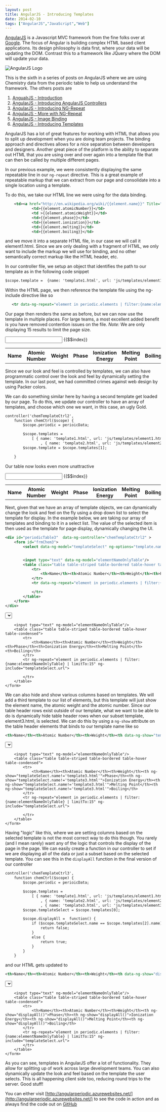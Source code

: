 ```yaml
---
layout: post
title: AngularJS - Introducing Templates
date: 2014-02-10
tags: ["AngularJS","JavaScript","Web"]
---
```

<style>
        .tableOdd {
            background-color: green;
        }
        .tableEven {
            background-color: gold;
        }
    </style>


[AngularJS](http://www.angularjs.org) is a Javascript MVC framework from the fine folks over at
[Google](http://www.google.com). The focus of Angular is building complex
 HTML based client applications. Its design philosophy is data first, where your data will be updating the DOM.
 Contrast this to a framework like JQuery where the DOM will update your data.

![AngularJS Logo](angularLogo.png)

This is the sixth in a series of posts on AngularJS where we are using Chemistry data from the periodic table
to help us understand the framework. The others posts are

1. [AngualrJS - Introduction](http://www.jptacek.com/2013/10/angularjs-introduction/)
2. [AngularJS - Introducing AngularJS Controllers](http://www.jptacek.com/2013/10/introducing-angularjs-controllers/)
3. [AngularJS - Introducing NG-Repeat](http://www.jptacek.com/2013/10/angularjs-introducing-ng-repeat/)
4. [AngularJS - More with NG-Repeat](http://www.jptacek.com/2014/01/angularjs-further-with-ng-repeat/)
5. [AngularJS - Image Binding](http://www.jptacek.com/2014/01/angularjs-lou-reed/)
6. [AngularJS - Introducing Templates](http://www.jptacek.com/2014/02/angularJS-templates/)

AngularJS has a lot of great features for working with HTML that allows you to split up development when you are
doing team projects. The binding approach and directives allows for a nice separation between developers and
designers. Another great piece of the platform is the ability to separate out HTML that you are using over and
over again into a template file that can then be called by multiple different pages.

In our previous example, we were consistently displaying the same repeatable line in our ``ng-repeat`` directive.
This is a great example of repeatable markup that we can extract from our page and consolidate into a single
location using a template.

To do this, we take our HTML line we were using for the data binding.

```xml
    <td><a href="http://en.wikipedia.org/wiki/{{element.name}}" Title="Wikipedia article on {{element.name}}" target="_top">{{element.name}}</a></td>
            <td>{{element.atomicNumber}}</td>
            <td >{{element.atomicWeight}}</td>
            <td>{{element.phase}}</td>
            <td>{{element.ionization}}</td>
            <td>{{element.melting}}</td>
            <td>{{element.boiling}}</td>
```

and we move it into a separate HTML file, in our case we will call it element1.html. Since we are only dealing with a
fragment of HTML, we only want to include the markup we will use for binding, and no other semantically correct
markup like the HTML header, etc.

In our controller file, we setup an object that identifies the path to our template as in the following code snippet

```xml
$scope.template =  {name: 'template1.html', url: 'js/templates/element1.html'};
```

Within the HTML page, we then reference the template file using the ng-include directive like so

```xml
   <tr data-ng-repeat="element in periodic.elements | filter:{name:elementNameOnlyTable} | limitTo:15" data-ng-include="template.url">
```

Our page then renders the same as before, but we can now use the template in multiple places. For large teams, a most
excellent added benefit is you have removed contention issues on the file. *Note:* We are only displaying 15 results
to limit the page size.

<div id="app" ng-app="chemistryApp">
<div id="periodicTable"  ng-controller="chemTemplateCtrl1" >
    <form id="frmChem">
    <input type="text" ng-model="elementNameOnlyTable"/>
    <table class="table table-striped table-bordered table-hover table-condensed">
        <tr>
            <th>Name</th><th>Atomic Number</th><th>Weight</th><th>Phase</th><th>Ionization Energy</th><th>Melting Point</th><th>Boiling</th>
        </tr>
        <tr ng-repeat="element in periodic.elements | filter:{name:elementNameOnlyTable} | limitTo:15" ng-include="template.url">
        {{$$index}}
        </tr>
    </table>
    </form>
</div>

Since we our look and feel is controlled by templates, we can also have programmatic control over the look and feel
by dynamically setting the template. In our last post, we had committed crimes against web design by using Packer colors.

We can do something similar here by having a second template get loaded by our page. To do this, we update our
controller to have an array of templates, and choose which one we want, in this case, an ugly  Gold.

```xml
controller('chemTemplateCtrl2',
    function chemCtrl($scope) {
        $scope.periodic = perioicData;

        $scope.templates =
            [ { name: 'template1.html', url: 'js/templates/element1.html'}
                , { name: 'template2.html', url: 'js/templates/element2.html'}];
        $scope.template = $scope.templates[1];

    }
```

Our table now looks even more unattractive

<div id="periodicTable"  ng-controller="chemTemplateCtrl2" >
    <form id="frmChem">
    <input type="text" ng-model="elementNameOnlyTable"/>
    <table class="table table-striped table-bordered table-hover table-condensed">
        <tr>
            <th>Name</th><th>Atomic Number</th><th>Weight</th><th>Phase</th><th>Ionization Energy</th><th>Melting Point</th><th>Boiling</th>
        </tr>
        <tr ng-repeat="element in periodic.elements | filter:{name:elementNameOnlyTable}| limitTo:15" ng-include="template.url">
        {{$$index}}
        </tr>
    </table>
    </form>
</div>

Next, given that we have an array of template objects, we can dynamically change the look and feel on the fly using a
drop down list to select the template for display. In
the example below, we are taking our array of templates and binding to it in a select list. The value of the selected
item is then used as the template for page display, dynamically changing the UI.

```xml
<div id="periodicTable3"  data-ng-controller="chemTemplateCtrl2" >
    <form id="frmChem3">
        <select data-ng-model="templateSelect" ng-options="template.name for template in templates"></select>


        <input type="text" data-ng-model="elementNameOnlyTable"/>
        <table class="table table-striped table-bordered table-hover table-condensed">
            <tr>
                <th>Name</th><th>Atomic Number</th><th>Weight</th><th>Phase</th><th>Ionization Energy</th><th>Melting Point</th><th>Boiling</th>
            </tr>
            <tr data-ng-repeat="element in periodic.elements | filter:{name:elementNameOnlyTable} | limitTo:15" data-ng-include="templateSelect.url">

            </tr>
        </table>
    </form>
</div>
```

<div id="periodicTable3"  ng-controller="chemTemplateCtrl2" >
    <form id="frmChem3">
        <select ng-model="templateSelect" ng-options="template.name for template in templates"></select>


        <input type="text" ng-model="elementNameOnlyTable"/>
        <table class="table table-striped table-bordered table-hover table-condensed">
            <tr>
                <th>Name</th><th>Atomic Number</th><th>Weight</th><th>Phase</th><th>Ionization Energy</th><th>Melting Point</th><th>Boiling</th>
            </tr>
            <tr ng-repeat="element in periodic.elements | filter:{name:elementNameOnlyTable} | limitTo:15" ng-include="templateSelect.url">

            </tr>
        </table>
    </form>
</div>

We can also hide and show various columns based on templates. We will add a third template to our list of elements,
but this template will just show the element name, the atomic weight and the atomic number. Since our table header
rows exist outside of our template, what we want to be able to do is dynamically hide table header rows when
our subset template, element3.html, is selected. We can do this by
using a ``ng-show`` attribute on the table header elements that binds to our template name like so

```xml
<th>Name</th><th>Atomic Number</th><th>Weight</th><th data-ng-show="templateSelect.name!='template3.html'">Phase</th><th data-ng-show="templateSelect.name!='template3.html'">Ionization Energy</th><th data-ng-show="templateSelect.name!='template3.html'">Melting Point</th><th data-ng-show="templateSelect.name!='template3.html'">Boiling</th>
```

<div id="periodicTable4"  ng-controller="chemTemplateCtrl3" >
    <form id="frmChem4">
        <select ng-model="templateSelect" ng-options="template.name for template in templates"></select>


        <input type="text" ng-model="elementNameOnlyTable"/>
        <table class="table table-striped table-bordered table-hover table-condensed">
            <tr>
                <th>Name</th><th>Atomic Number</th><th>Weight</th><th ng-show="templateSelect.name!='template3.html'">Phase</th><th ng-show="templateSelect.name!='template3.html'">Ionization Energy</th><th ng-show="templateSelect.name!='template3.html'">Melting Point</th><th ng-show="templateSelect.name!='template3.html'">Boiling</th>
            </tr>
            <tr ng-repeat="element in periodic.elements | filter:{name:elementNameOnlyTable} | limitTo:15" ng-include="templateSelect.url">

            </tr>
        </table>
    </form>
</div>

Having "logic" like this, where we are setting columns based on the selected template is not the most correct way
to do this though. You rarely (and I mean rarely) want any of the logic that controls the display of the page
in the page. We can easily create a function in our controller to set if we are displaying all of the data or just
a subset based on the selected template. You can see this in the ``displayAll`` function in the final version
of our controller

```xml
controller('chemTemplateCtrl3',
    function chemCtrl($scope) {
        $scope.periodic = perioicData;

        $scope.templates =
            [ { name: 'template1.html', url: 'js/templates/element1.html'}
                , { name: 'template2.html', url: 'js/templates/element2.html'}
                , { name: 'template3.html', url: 'js/templates/element3.html'}];
        $scope.templateSelect = $scope.templates[0];

        $scope.displayAll =  function() {
            if ($scope.templateSelect.name == $scope.templates[2].name) {
                return false;
            }
            else {
                return true;
            }
        }
    }
```

and our HTML gets updated to

```xml
<th>Name</th><th>Atomic Number</th><th>Weight</th><th data-ng-show="displayAll()">Phase</th><th data-ng-show="displayAll()">Ionization Energy</th><th data-ng-show="displayAll()">Melting Point</th><th data-ng-show="displayAll()">Boiling</th>
```


<div id="periodicTable5"  ng-controller="chemTemplateCtrl3" >
    <form id="frmChem5">
        <select ng-model="templateSelect" ng-options="template.name for template in templates"></select>


        <input type="text" ng-model="elementNameOnlyTable"/>
        <table class="table table-striped table-bordered table-hover table-condensed">
            <tr>
                <th>Name</th><th>Atomic Number</th><th>Weight</th><th ng-show="displayAll()">Phase</th><th ng-show="displayAll()">Ionization Energy</th><th ng-show="displayAll()">Melting Point</th><th ng-show="displayAll()">Boiling</th>
            </tr>
            <tr ng-repeat="element in periodic.elements | filter:{name:elementNameOnlyTable} | limitTo:15" ng-include="templateSelect.url">
            </tr>
        </table>
    </form>
</div>

</div><!-- ng-app -->

As you can see, templates in AngularJS offer a lot of functionality. They allow for splitting up of
work across large development teams. You can also dynamically update the look and feel based on the
template the user selects. This is all happening client side too, reducing round trips to the server. Good
stuff!

You can either visit [http://angularperiodic.azurewebsites.net/](http://angularperiodic.azurewebsites.net/) to see the code in action and
as always find the code out on [GitHub](https://github.com/jptacek/AngularPeriodic)



<script type="text/javascript" src="/2014/02/angularJS-templates/js/chemistryApp.js"></script>
<script type="text/javascript" src="/2014/02/angularJS-templates/js/chemistryController.js"></script>
<script type="text/javascript" src="/2014/02/angularJS-templates/js/chemistry.js"></script>
